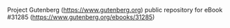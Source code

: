 Project Gutenberg (https://www.gutenberg.org) public repository for eBook #31285 (https://www.gutenberg.org/ebooks/31285)

